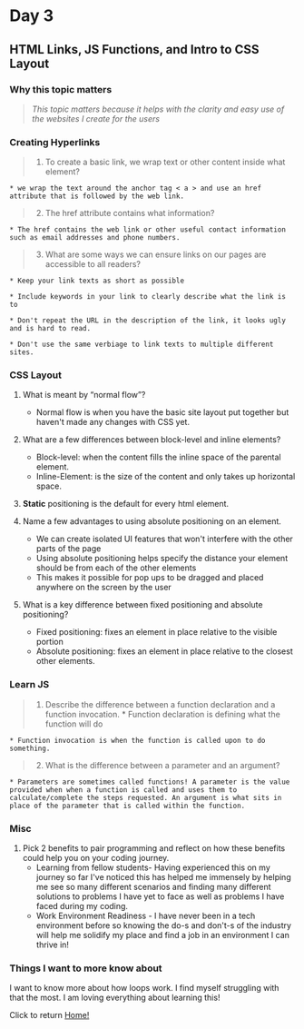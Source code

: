 # Day 3

## HTML Links, JS Functions, and Intro to CSS Layout

### Why this topic matters

> *This topic matters because it helps with the clarity and easy use of the websites I create for the users*

### Creating Hyperlinks

> 1. To create a basic link, we wrap text or other content inside what element?

    * we wrap the text around the anchor tag < a > and use an href attribute that is followed by the web link.

> 2. The href attribute contains what information?

    * The href contains the web link or other useful contact information such as email addresses and phone numbers.

> 3. What are some ways we can ensure links on our pages are accessible to all readers?

    * Keep your link texts as short as possible

    * Include keywords in your link to clearly describe what the link is to

    * Don't repeat the URL in the description of the link, it looks ugly and is hard to read.

    * Don't use the same verbiage to link texts to multiple different sites.

### CSS Layout

1. What is meant by “normal flow”?
    * Normal flow is when you have the basic site layout put together but haven't made any changes with CSS yet.

2. What are a few differences between block-level and inline elements?
    * Block-level: when the content fills the inline space of the parental element.
    * Inline-Element: is the size of the content and only takes up horizontal space.

3. **Static** positioning is the default for every html element.

4. Name a few advantages to using absolute positioning on an element.
    * We can create isolated UI features that won't interfere with the other parts of the page
    * Using absolute positioning helps specify the distance your element should be from each of the other elements
    * This makes it possible for pop ups to be dragged and placed anywhere on the screen by the user
5. What is a key difference between fixed positioning and absolute positioning?
    * Fixed positioning: fixes an element in place relative to the visible portion
    * Absolute positioning: fixes an element in place relative to the closest other elements.

### Learn JS

> 1. Describe the difference between a function declaration and a function invocation.
    * Function declaration is defining what the function will do

    * Function invocation is when the function is called upon to do something.

> 2. What is the difference between a parameter and an argument?

    * Parameters are sometimes called functions! A parameter is the value provided when when a function is called and uses them to calculate/complete the steps requested. An argument is what sits in place of the parameter that is called within the function.

### Misc

1. Pick 2 benefits to pair programming and reflect on how these benefits could help you on your coding journey.
    * Learning from fellow students- Having experienced this on my journey so far I've noticed this has helped me immensely by helping me see so many different scenarios and finding many different solutions to problems I have yet to face as well as problems I have faced during my coding.
    * Work Environment Readiness - I have never been in a tech environment before so knowing the do-s and don't-s of the industry will help me solidify my place and find a job in an environment I can thrive in!

### Things I want to more know about

I want to know more about how loops work. I find myself struggling with that the most. I am loving everything about learning this!

Click to return [Home!](../README.md)
